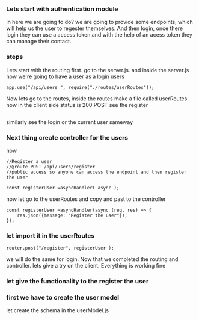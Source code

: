 ### Lets start with authentication module
in here we are going to do? we are going to provide some endpoints, which will help us the user to regester themselves. And then login, once there login they can use a access token.and with the help of an acess token they can manage their contact.
### steps
Lets start with the routing first. go to the server.js. and inside the server.js
now we're going to have a user as a login users
```
app.use("/api/users ", require("./routes/userRoutes"));
```
Now lets go to the routes, inside the routes make a file called userRoutes
now in the client side status is 200
POST see the register
```http://localhost:5001/api/users/register
```
similarly see the login or the current user sameway
### Next thing create controller for the users
now 
```
//Register a user
//@route POST /api/users/register
//public access so anyone can access the endpoint and then register the user

const registerUser =asyncHandler( async );
```
now let go to the userRoutes and copy and past to the controller
```
const registerUser =asyncHandler(async (req, res) => {
    res.json({message: "Register the user"});
});
```
### let import it in the userRoutes
```
router.post("/register", registerUser );
```
we will do the same for login. Now that we completed the routing and controller. lets give a try on the client. Everything is working fine

### let give the functionality to the register the user
### first we have to create the user model
let create the schema in the userModel.js 

